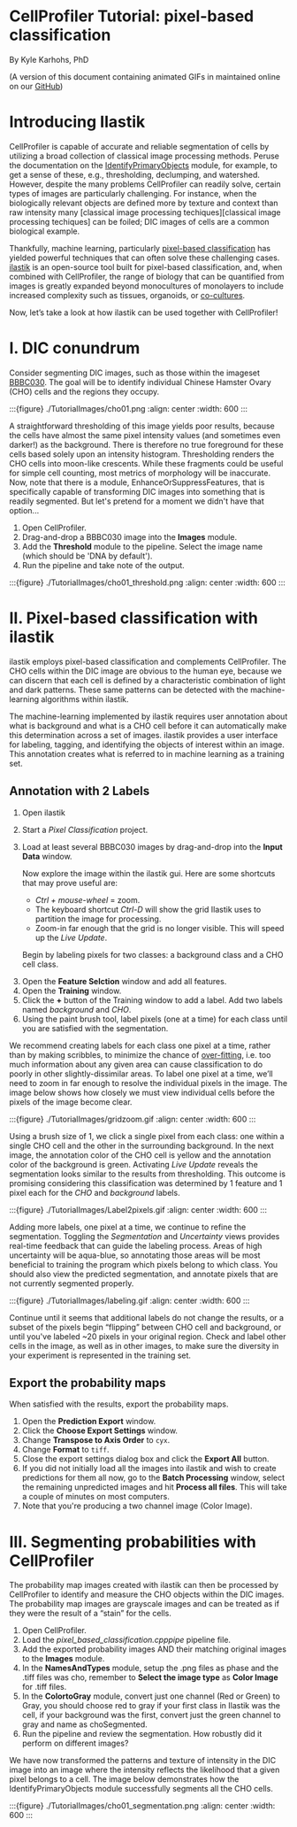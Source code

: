 # CellProfiler Tutorial: pixel-based classification

By Kyle Karhohs, PhD

(A version of this document containing animated GIFs in maintained online on our [GitHub])

# Introducing Ilastik

CellProfiler is capable of accurate and reliable segmentation of cells
by utilizing a broad collection of classical image processing methods.
Peruse the documentation on the [IdentifyPrimaryObjects] module, for
example, to get a sense of these, e.g., thresholding, declumping, and
watershed. However, despite the many problems CellProfiler can readily
solve, certain types of images are particularly challenging. For
instance, when the biologically relevant objects are defined more by
texture and context than raw intensity many [classical image processing
techiques][classical image processing techiques] can be foiled; DIC images of cells are a common biological
example.

Thankfully, machine learning, particularly [pixel-based classification]
has yielded powerful techniques that can often solve these challenging
cases. [ilastik] is an open-source tool built for pixel-based
classification, and, when combined with CellProfiler, the range of
biology that can be quantified from images is greatly expanded beyond
monocultures of monolayers to include increased complexity such as
tissues, organoids, or [co-cultures].

Now, let’s take a look at how ilastik can be used together with
CellProfiler!

# I. DIC conundrum

Consider segmenting DIC images, such as those within the imageset
[BBBC030]. The goal will be to identify individual Chinese Hamster
Ovary (CHO) cells and the regions they occupy.

:::{figure} ./TutorialImages/cho01.png
:align: center
:width: 600
:::

A straightforward thresholding of this image yields poor results,
because the cells have almost the same pixel intensity values (and
sometimes even darker!) as the background. There is therefore no true
foreground for these cells based solely upon an intensity histogram.
Thresholding renders the CHO cells into moon-like crescents. While these
fragments could be useful for simple cell counting, most metrics of
morphology will be inaccurate. Now, note that there is a module,
EnhanceOrSuppressFeatures, that is specifically capable of transforming
DIC images into something that is readily segmented. But let's pretend
for a moment we didn't have that option...

1. Open CellProfiler.
2. Drag-and-drop a BBBC030 image into the **Images** module.
3. Add the **Threshold** module to the pipeline. Select the image name (which should be 'DNA by default').
4. Run the pipeline and take note of the output.

:::{figure} ./TutorialImages/cho01_threshold.png
:align: center
:width: 600
:::

# II. Pixel-based classification with ilastik

ilastik employs pixel-based classification and complements CellProfiler.
The CHO cells within the DIC image are obvious to the human eye, because
we can discern that each cell is defined by a characteristic combination
of light and dark patterns. These same patterns can be detected with the
machine-learning algorithms within ilastik.

The machine-learning implemented by ilastik requires user annotation
about what is background and what is a CHO cell before it can
automatically make this determination across a set of images. ilastik
provides a user interface for labeling, tagging, and identifying the
objects of interest within an image. This annotation creates what is
referred to in machine learning as a training set.

## Annotation with 2 Labels

1. Open ilastik

2. Start a *Pixel Classification* project.

3. Load at least several BBBC030 images by drag-and-drop into the **Input Data** window.

   Now explore the image within the ilastik gui. Here are some shortcuts
   that may prove useful are:

   - *Ctrl + mouse-wheel* = zoom.
   - The keyboard shortcut *Ctrl-D* will show the grid Ilastik uses to
     partition the image for processing.
   - Zoom-in far enough that the grid is no longer visible. This will
     speed up the *Live Update*.

   Begin by labeling pixels for two classes: a background class and a
   CHO cell class.

3) Open the **Feature Selction** window and add all features.
4) Open the **Training** window.
5) Click the **+** button of the Training window to add a label. Add two
   labels named *background* and *CHO*.
6) Using the paint brush tool, label pixels (one at a time) for each
   class until you are satisfied with the segmentation.

We recommend creating labels for each class one pixel at a time, rather
than by making scribbles, to minimize the chance of [over-fitting],
i.e. too much information about any given area can cause classification
to do poorly in other slightly-dissimilar areas. To label one pixel at a
time, we’ll need to zoom in far enough to resolve the individual pixels
in the image. The image below shows how closely we must view individual
cells before the pixels of the image become clear.

:::{figure} ./TutorialImages/gridzoom.gif
:align: center
:width: 600
:::

Using a brush size of 1, we click a single pixel from each class: one
within a single CHO cell and the other in the surrounding background. In
the next image, the annotation color of the CHO cell is yellow and the
annotation color of the background is green. Activating *Live Update*
reveals the segmentation looks similar to the results from thresholding.
This outcome is promising considering this classification was determined
by 1 feature and 1 pixel each for the *CHO* and *background* labels.

:::{figure} ./TutorialImages/Label2pixels.gif
:align: center
:width: 600
:::

Adding more labels, one pixel at a time, we continue to refine the
segmentation. Toggling the *Segmentation* and *Uncertainty* views
provides real-time feedback that can guide the labeling process. Areas
of high uncertainty will be aqua-blue, so annotating those areas will be
most beneficial to training the program which pixels belong to which
class. You should also view the predicted segmentation, and annotate
pixels that are not currently segmented properly.

:::{figure} ./TutorialImages/labeling.gif
:align: center
:width: 600
:::

Continue until it seems that additional labels do not change the
results, or a subset of the pixels begin “flipping” between CHO cell and
background, or until you've labeled ~20 pixels in your original region. Check and label other cells in the image, as well as in
other images, to make sure the diversity in your experiment is
represented in the training set.

## Export the probability maps

When satisfied with the results, export the probability maps.

1. Open the **Prediction Export** window.
2. Click the **Choose Export Settings** window.
3. Change **Transpose to Axis Order** to `cyx`.
4. Change **Format** to `tiff`.
5. Close the export settings dialog box and click the **Export All** button.
6. If you did not initially load all the images into ilastik and wish to create predictions for them all now, go to the **Batch Processing** window, select the remaining unpredicted images and hit **Process all files**.  This will take a couple of minutes on most computers.
7. Note that you're producing a two channel image (Color Image).

# III. Segmenting probabilities with CellProfiler

The probability map images created with ilastik can then be processed by
CellProfiler to identify and measure the CHO objects within the DIC
images. The probability map images are grayscale images and can be
treated as if they were the result of a “stain” for the cells.

1. Open CellProfiler.
2. Load the *pixel_based_classification.cpppipe* pipeline file.
3. Add the exported probability images AND their matching original images to the **Images** module.
4. In the **NamesAndTypes** module, setup the .png files as phase and the .tiff files was cho, remember to **Select the image type** as **Color Image** for .tiff files.
5. In the **ColortoGray** module, convert just one channel (Red or Green) to Gray, you should choose red to gray if your first class in Ilastik was the cell, if your background was the first, convert just the green channel to gray and name as choSegmented.
6. Run the pipeline and review the segmentation.  How robustly did it perform on different images?

We have now transformed the patterns and texture of intensity in the
DIC image into an image where the intensity reflects the likelihood that
a given pixel belongs to a cell. The image below demonstrates how the
IdentifyPrimaryObjects module successfully segments all the CHO cells.

:::{figure} ./TutorialImages/cho01_segmentation.png
:align: center
:width: 600
:::

[bbbc030]: https://data.broadinstitute.org/bbbc/BBBC030/
[classical image processing tecnhiques]: http://a.co/dYfHezt
[co-cultures]: https://www.ncbi.nlm.nih.gov/pubmed/26687239
[github]: https://github.com/CellProfiler/tutorials/blob/master/internal_use/docs/PixelClassification/PixelClassification.rst
[identifyprimaryobjects]: http://d1zymp9ayga15t.cloudfront.net/CPmanual/IdentifyPrimaryObjects.html
[ilastik]: http://ilastik.org/
[over-fitting]: https://en.wikipedia.org/wiki/Overfitting
[pixel-based classification]: https://en.wikipedia.org/wiki/Contextual_image_classification
